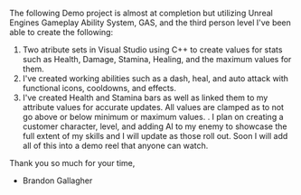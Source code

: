 The following Demo project is almost at completion but utilizing Unreal Engines Gameplay Ability System, GAS, and the third person level I've been able to create the following:

1. Two atribute sets in Visual Studio using C++ to create values for stats such as Health, Damage, Stamina, Healing, and the maximum values for them.
2. I've created working abilities such as a dash, heal, and auto attack with functional icons, cooldowns, and effects.
3. I've created Health and Stamina bars as well as linked them to my attribute values for accurate updates. All values are clamped as to not go above or below minimum or maximum values.
.
I plan on creating a customer character, level, and adding AI to my enemy to showcase the full extent of my skills and I will update as those roll out. Soon I will add all of this into a demo reel that anyone can watch.

Thank you so much for your time,
- Brandon Gallagher
